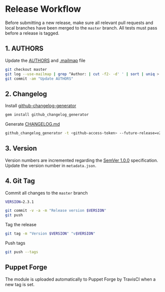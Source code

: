# Release Workflow
Before submitting a new release, make sure all relevant pull requests and local branches have been merged to the
`master` branch. All tests must pass before a release is tagged.


## 1. AUTHORS
Update the [AUTHORS] and [.mailmap] file

``` bash
git checkout master
git log --use-mailmap | grep ^Author: | cut -f2- -d' ' | sort | uniq > AUTHORS
git commit -am "Update AUTHORS"
```

## 2. Changelog
Install [github-changelog-generator]
```bash
gem install github_changelog_generator
```

Generate [CHANGELOG.md]
```bash
github_changelog_generator -t <github-access-token> --future-release=v2.3.1
```

## 3. Version
Version numbers are incremented regarding the [SemVer 1.0.0] specification.
Update the version number in `metadata.json`.

## 4. Git Tag
Commit all changes to the `master` branch

``` bash
VERSION=2.3.1

git commit -v -a -m "Release version $VERSION"
git push
```

Tag the release

``` bash
git tag -m "Version $VERSION" "v$VERSION"
```

Push tags

``` bash
git push --tags
```


## Puppet Forge
The module is uploaded automatically to Puppet Forge by TravisCI when a new tag is set.

[github-changelog-generator]: https://github.com/skywinder/github-changelog-generator
[SemVer 1.0.0]: http://semver.org/spec/v1.0.0.html
[CHANGELOG.md]: CHANGELOG.md
[AUTHORS]: AUTHORS
[.mailmap]: .mailmap
[forge.puppet.com]: https://forge.puppet.com/
